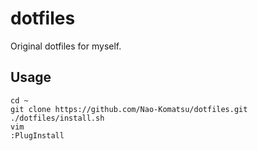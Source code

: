 # dotfiles

Original dotfiles for myself.

## Usage

```
cd ~
git clone https://github.com/Nao-Komatsu/dotfiles.git
./dotfiles/install.sh
vim
:PlugInstall
```
